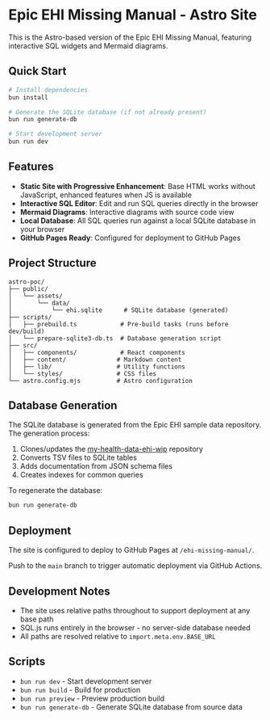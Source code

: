 # Epic EHI Missing Manual - Astro Site

This is the Astro-based version of the Epic EHI Missing Manual, featuring interactive SQL widgets and Mermaid diagrams.

## Quick Start

```bash
# Install dependencies
bun install

# Generate the SQLite database (if not already present)
bun run generate-db

# Start development server
bun run dev
```

## Features

- **Static Site with Progressive Enhancement**: Base HTML works without JavaScript, enhanced features when JS is available
- **Interactive SQL Editor**: Edit and run SQL queries directly in the browser
- **Mermaid Diagrams**: Interactive diagrams with source code view
- **Local Database**: All SQL queries run against a local SQLite database in your browser
- **GitHub Pages Ready**: Configured for deployment to GitHub Pages

## Project Structure

```
astro-poc/
├── public/
│   └── assets/
│       └── data/
│           └── ehi.sqlite      # SQLite database (generated)
├── scripts/
│   ├── prebuild.ts            # Pre-build tasks (runs before dev/build)
│   └── prepare-sqlite3-db.ts  # Database generation script
├── src/
│   ├── components/            # React components
│   ├── content/              # Markdown content
│   ├── lib/                  # Utility functions
│   └── styles/               # CSS files
└── astro.config.mjs          # Astro configuration
```

## Database Generation

The SQLite database is generated from the Epic EHI sample data repository. The generation process:

1. Clones/updates the [my-health-data-ehi-wip](https://github.com/jmandel/my-health-data-ehi-wip) repository
2. Converts TSV files to SQLite tables
3. Adds documentation from JSON schema files
4. Creates indexes for common queries

To regenerate the database:

```bash
bun run generate-db
```

## Deployment

The site is configured to deploy to GitHub Pages at `/ehi-missing-manual/`. 

Push to the `main` branch to trigger automatic deployment via GitHub Actions.

## Development Notes

- The site uses relative paths throughout to support deployment at any base path
- SQL.js runs entirely in the browser - no server-side database needed
- All paths are resolved relative to `import.meta.env.BASE_URL`

## Scripts

- `bun run dev` - Start development server
- `bun run build` - Build for production
- `bun run preview` - Preview production build
- `bun run generate-db` - Generate SQLite database from source data